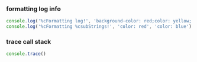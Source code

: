 ### formatting log info
```javascript
console.log('%cFormatting log!', 'background-color: red;color: yellow;')
console.log('%cFormatting %csubStrings!', 'color: red', 'color: blue')
```

### trace call stack
```javascript
console.trace()
```
